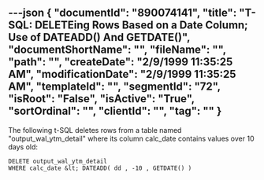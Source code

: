 ---json
{
  "documentId": "890074141",
  "title": "T-SQL: DELETEing Rows Based on a Date Column; Use of DATEADD() And GETDATE()",
  "documentShortName": "",
  "fileName": "",
  "path": "",
  "createDate": "2/9/1999 11:35:25 AM",
  "modificationDate": "2/9/1999 11:35:25 AM",
  "templateId": "",
  "segmentId": "72",
  "isRoot": "False",
  "isActive": "True",
  "sortOrdinal": "",
  "clientId": "",
  "tag": ""
}
---

The following t-SQL deletes rows from a table named &quot;output_wal_ytm_detail&quot; where its column calc_date contains values over 10 days old:

    DELETE output_wal_ytm_detail
    WHERE calc_date &lt; DATEADD( dd , -10 , GETDATE() )
